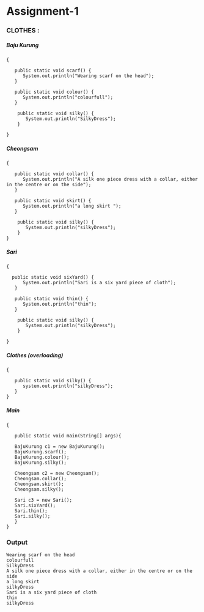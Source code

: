 # Assignment-1

### CLOTHES :

##### Baju Kurung 

~~~public class BajuKurung extends clothes
{
   
   public static void scarf() {
      System.out.println("Wearing scarf on the head");
   }
   
   public static void colour() {
      System.out.println("colourfull"); 
   } 
   
    public static void silky() {
       System.out.println("SilkyDress"); 
    }

}
~~~

##### Cheongsam

~~~public class Cheongsam extends clothes
{

   public static void collar() {
      System.out.println("A silk one piece dress with a collar, either in the centre or on the side");
   }
   
   public static void skirt() {
      System.out.println("a long skirt ");
   }
   
    public static void silky() {
       System.out.println("silkyDress");
    }
}
~~~


##### Sari

~~~public class Sari extends clothes
{
 
  public static void sixYard() {
      System.out.println("Sari is a six yard piece of cloth");
   }
   
   public static void thin() {
      System.out.println("thin");
   }
   
    public static void silky() {
       System.out.println("silkyDress");
    }
   
}
~~~

##### Clothes (overloading)

~~~public class clothes
{
   
   public static void silky() {
      system.out.println("silkyDress");
   }
}
~~~

##### Main
~~~public class Main
{
   
   public static void main(String[] args){
   
   BajuKurung c1 = new BajuKurung();
   BajuKurung.scarf();
   BajuKurung.colour();
   BajuKurung.silky();
   
   Cheongsam c2 = new Cheongsam();
   Cheongsam.collar();
   Cheongsam.skirt();
   Cheongsam.silky();
   
   Sari c3 = new Sari();
   Sari.sixYard();
   Sari.thin();
   Sari.silky(); 
   }
}
~~~

### Output 

~~~ 
Wearing scarf on the head
colourfull
SilkyDress
A silk one piece dress with a collar, either in the centre or on the side
a long skirt 
silkyDress
Sari is a six yard piece of cloth
thin
silkyDress
